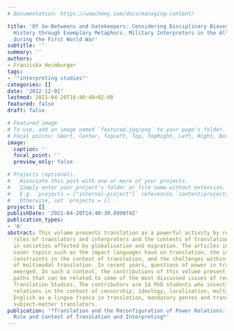 ```yaml
---
# Documentation: https://wowchemy.com/docs/managing-content/

title: 'Of Go-Betweens and Gatekeepers: Considering Disciplinary Biases in Interpreting
  History through Exemplary Metaphors. Military Interpreters in the Allied Coalition
  during the First World War'
subtitle: ''
summary: ''
authors:
- Franziska Heimburger
tags:
- '"interpreting studies"'
categories: []
date: '2012-12-01'
lastmod: 2021-04-20T16:40:40+02:00
featured: false
draft: false

# Featured image
# To use, add an image named `featured.jpg/png` to your page's folder.
# Focal points: Smart, Center, TopLeft, Top, TopRight, Left, Right, BottomLeft, Bottom, BottomRight.
image:
  caption: ''
  focal_point: ''
  preview_only: false

# Projects (optional).
#   Associate this post with one or more of your projects.
#   Simply enter your project's folder or file name without extension.
#   E.g. `projects = ["internal-project"]` references `content/project/deep-learning/index.md`.
#   Otherwise, set `projects = []`.
projects: []
publishDate: '2021-04-20T14:40:39.899074Z'
publication_types:
- '6'
abstract: This volume presents translation as a powerful activity by revisiting the
  roles of translators and interpreters and the contexts of translation and interpreting
  in societies affected by globalisation and migration. The articles in this volume
  cover topics such as the impact languages have on translation, the institutional
  constraints in the context of translation, and the challenges within the framework
  of multimodal translation. In recent years, questions of power in translation have
  emerged. In such a context, the contributions of this volume present new research
  paths that can be related to some of the most discussed issues of recent years in
  Translation Studies. The contributors are 14 PhD students who investigate the power
  relations in the context of censorship, ideology, localisation, multimodal translation,
  English as a lingua franca in translation, mandatory genres and translation by non-professional
  subject-matter translators.
publication: '*Translation and the Reconfiguration of Power Relations: Revisiting
  Role and Context of Translation and Interpreting*'
---
```

